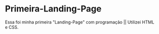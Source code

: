 # Primeira-Landing-Page
Essa foi minha primeira "Landing-Page" com programação || Utilizei HTML e CSS.
